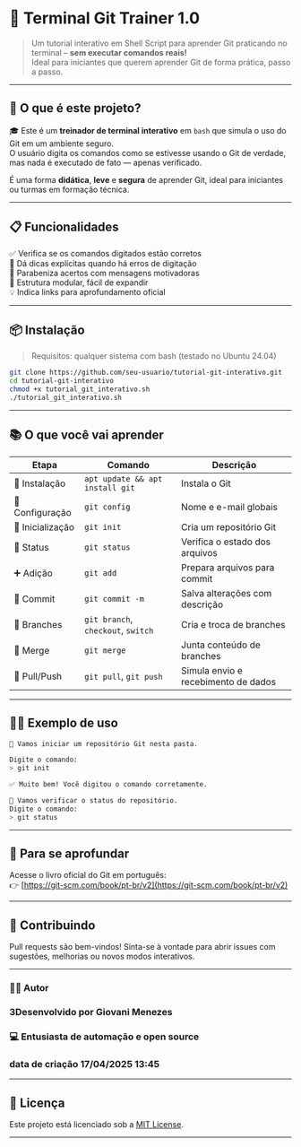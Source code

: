 # 🧠 Terminal Git Trainer 1.0 

> Um tutorial interativo em Shell Script para aprender Git praticando no terminal – **sem executar comandos reais!**  
> Ideal para iniciantes que querem aprender Git de forma prática, passo a passo.

---

## 🚀 O que é este projeto?

🎓 Este é um **treinador de terminal interativo** em `bash` que simula o uso do Git em um ambiente seguro.  
O usuário digita os comandos como se estivesse usando o Git de verdade, mas nada é executado de fato — apenas verificado.

É uma forma **didática**, **leve** e **segura** de aprender Git, ideal para iniciantes ou turmas em formação técnica.

---

## 📋 Funcionalidades

✅ Verifica se os comandos digitados estão corretos  
📘 Dá dicas explícitas quando há erros de digitação  
🎉 Parabeniza acertos com mensagens motivadoras  
🧩 Estrutura modular, fácil de expandir  
💡 Indica links para aprofundamento oficial

---

## 📦 Instalação

> Requisitos: qualquer sistema com bash (testado no Ubuntu 24.04)

```bash
git clone https://github.com/seu-usuario/tutorial-git-interativo.git
cd tutorial-git-interativo
chmod +x tutorial_git_interativo.sh
./tutorial_git_interativo.sh
```

---

## 📚 O que você vai aprender

| Etapa | Comando | Descrição |
|------|---------|-----------|
| 🔧 Instalação | `apt update && apt install git` | Instala o Git |
| 👤 Configuração | `git config` | Nome e e-mail globais |
| 📁 Inicialização | `git init` | Cria um repositório Git |
| 📄 Status | `git status` | Verifica o estado dos arquivos |
| ➕ Adição | `git add` | Prepara arquivos para commit |
| 📝 Commit | `git commit -m` | Salva alterações com descrição |
| 🌿 Branches | `git branch`, `checkout`, `switch` | Cria e troca de branches |
| 🔀 Merge | `git merge` | Junta conteúdo de branches |
| 🔄 Pull/Push | `git pull`, `git push` | Simula envio e recebimento de dados |

---

## 👨‍🏫 Exemplo de uso

```bash
📌 Vamos iniciar um repositório Git nesta pasta.

Digite o comando:
> git init

✅ Muito bem! Você digitou o comando corretamente.

📌 Vamos verificar o status do repositório.
Digite o comando:
> git status
```

---

## 📖 Para se aprofundar

Acesse o livro oficial do Git em português:  
👉 [https://git-scm.com/book/pt-br/v2](https://git-scm.com/book/pt-br/v2)

---

## 🤝 Contribuindo

Pull requests são bem-vindos! Sinta-se à vontade para abrir issues com sugestões, melhorias ou novos modos interativos.

---

### 🧑‍💻 Autor

### 3Desenvolvido por **Giovani Menezes**  
### 💻 Entusiasta de automação e open source
### data de criação 17/04/2025 13:45
---

## 📝 Licença

Este projeto está licenciado sob a [MIT License](LICENSE).

---
